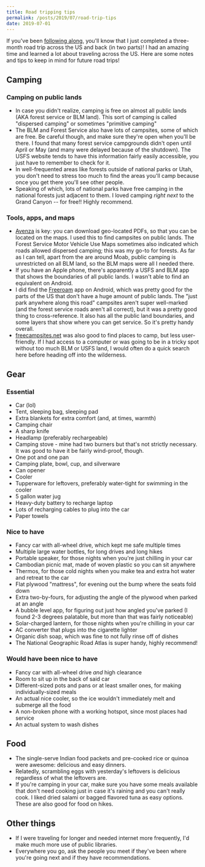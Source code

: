 ```yaml
---
title: Road tripping tips
permalink: /posts/2019/07/road-trip-tips
date: 2019-07-01
---
```


If you've been [following along](/travel/), you'll know that I just completed a three-month road trip across the US and back (in two parts)! I had an amazing time and learned a lot about traveling across the US. Here are some notes and tips to keep in mind for future road trips!

## Camping

### Camping on public lands

- In case you didn't realize, camping is free on almost all public lands (AKA forest service or BLM land). This sort of camping is called "dispersed camping" or sometimes "primitive camping"
- The BLM and Forest Service also have lots of campsites, some of which are free. Be careful though, and make sure they're open when you'll be there. I found that many forest service campgrounds didn't open until April or May (and many were delayed because of the shutdown). The USFS website tends to have this information fairly easily accessible, you just have to remember to check for it.
- In well-frequented areas like forests outside of national parks or Utah, you don't need to stress too much to find the areas you'll camp because once you get there you'll see other people.
- Speaking of which, lots of national parks have free camping in the national forests just adjacent to them. I loved camping _right next_ to the Grand Canyon -- for free!! Highly recommend.

### Tools, apps, and maps

- [Avenza](https://www.avenza.com/) is key: you can download geo-located PDFs, so that you can be located on the maps. I used this to find campsites on public lands. The Forest Service Motor Vehicle Use Maps sometimes also indicated which roads allowed dispersed camping; this was my go-to for forests. As far as I can tell, apart from the are around Moab, public camping is unrestricted on all BLM land, so the BLM maps were all I needed there.
- If you have an Apple phone, there's apparently a USFS and BLM app that shows the boundaries of all public lands. I wasn't able to find an equivalent on Android.
- I did find the [Freeroam](https://freeroam.app/) app on Android, which was pretty good for the parts of the US that don't have a huge amount of public lands. The "just park anywhere along this road" campsites aren't super well-marked (and the forest service roads aren't all correct), but it was a pretty good thing to cross-reference. It also has all the public land boundaries, and some layers that show where you can get service. So it's pretty handy overall.
- [freecampsites.net](https://freecampsites.net/) was also good to find places to camp, but less user-friendly. If I had access to a computer or was going to be in a tricky spot without too much BLM or USFS land, I would often do a quick search here before heading off into the wilderness.

## Gear

### Essential

- Car (lol)
- Tent, sleeping bag, sleeping pad
- Extra blankets for extra comfort (and, at times, warmth)
- Camping chair
- A sharp knife
- Headlamp (preferably rechargeable)
- Camping stove - mine had two burners but that's not strictly necessary. It was good to have it be fairly wind-proof, though.
- One pot and one pan
- Camping plate, bowl, cup, and silverware
- Can opener
- Cooler
- Tupperware for leftovers, preferably water-tight for swimming in the cooler
- 5 gallon water jug
- Heavy-duty battery to recharge laptop
- Lots of recharging cables to plug into the car
- Paper towels

### Nice to have

- Fancy car with all-wheel drive, which kept me safe multiple times
- Multiple large water bottles, for long drives and long hikes
- Portable speaker, for those nights when you're just chilling in your car
- Cambodian picnic mat, made of woven plastic so you can sit anywhere
- Thermos, for those cold nights when you make tea and extra hot water and retreat to the car
- Flat plywood "mattress", for evening out the bump where the seats fold down
- Extra two-by-fours, for adjusting the angle of the plywood when parked at an angle
- A bubble level app, for figuring out just how angled you've parked (I found 2-3 degrees palatable, but more than that was fairly noticeable)
- Solar-charged lantern, for those nights when you're chilling in your car
- AC converter that plugs into the cigarette lighter
- Organic dish soap, which was fine to not fully rinse off of dishes
- The National Geographic Road Atlas is super handy, highly recommend!

### Would have been nice to have

- Fancy car with all-wheel drive _and_ high clearance
- Room to sit up in the back of said car
- Different-sized pots and pans or at least smaller ones, for making individually-sized meals
- An actual nice cooler, so the ice wouldn't immediately melt and submerge all the food
- A non-broken phone with a working hotspot, since most places had service
- An actual system to wash dishes

## Food

- The single-serve Indian food packets and pre-cooked rice or quinoa were awesome: delicious and easy dinners.
- Relatedly, scrambling eggs with yesterday's leftovers is delicious regardless of what the leftovers are.
- If you're camping in your car, make sure you have some meals available that don't need cooking just in case it's raining and you can't really cook. I liked dried salami or bagged flavored tuna as easy options. These are also good for food on hikes.

## Other things

- If I were traveling for longer and needed internet more frequently, I'd make much more use of public libraries.
- Everywhere you go, ask the people you meet if they've been where you're going next and if they have recommendations.
